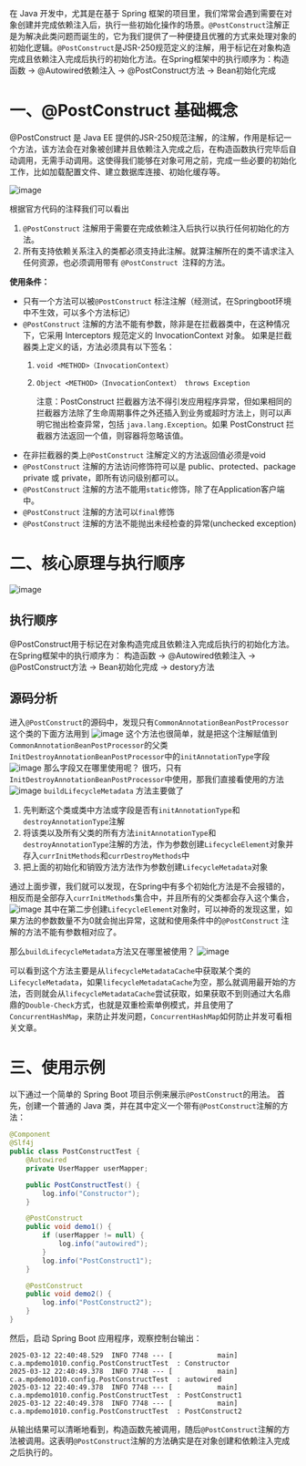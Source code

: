 在 Java 开发中，尤其是在基于 Spring 框架的项目里，我们常常会遇到需要在对象创建并完成依赖注入后，执行一些初始化操作的场景。``@PostConstruct``注解正是为解决此类问题而诞生的，它为我们提供了一种便捷且优雅的方式来处理对象的初始化逻辑。``@PostConstruct``是JSR-250规范定义的注解，用于标记在对象构造完成且依赖注入完成后执行的初始化方法。在Spring框架中的执行顺序为：构造函数 -> @Autowired依赖注入 -> @PostConstruct方法 -> Bean初始化完成

# 一、@PostConstruct 基础概念
@PostConstruct 是 Java EE 提供的JSR-250规范注解，的注解，作用是标记一个方法，该方法会在对象被创建并且依赖注入完成之后，在构造函数执行完毕后自动调用，无需手动调用。这使得我们能够在对象可用之前，完成一些必要的初始化工作，比如加载配置文件、建立数据库连接、初始化缓存等。

![image](https://github.com/user-attachments/assets/dcd3fae4-9a50-4e38-a7af-0fa369bc7f8d)

根据官方代码的注释我们可以看出
1. ``@PostConstruct`` 注解用于需要在完成依赖注入后执行以执行任何初始化的方法。
2. 所有支持依赖关系注入的类都必须支持此注解。就算注解所在的类不请求注入任何资源，也必须调用带有 ``@PostConstruct ``注释的方法。

**使用条件：**
- 只有一个方法可以被``@PostConstruct`` 标注注解（经测试，在Springboot环境中不生效，可以多个方法标记）
- ``@PostConstruct`` 注解的方法不能有参数，除非是在拦截器类中，在这种情况下，它采用 Interceptors 规范定义的 InvocationContext 对象。
      如果是拦截器类上定义的话，方法必须具有以下签名：
  1. ``void <METHOD>（InvocationContext）``
  2. ``Object <METHOD>（InvocationContext） throws Exception``

     注意：PostConstruct 拦截器方法不得引发应用程序异常，但如果相同的拦截器方法除了生命周期事件之外还插入到业务或超时方法上，则可以声明它抛出检查异常，包括 ``java.lang.Exception``。如果 PostConstruct 拦截器方法返回一个值，则容器将忽略该值。
- 在非拦截器的类上``@PostConstruct`` 注解定义的方法返回值必须是void     
- ``@PostConstruct`` 注解的方法访问修饰符可以是 public、protected、package private 或 private，即所有访问级别都可以。
- ``@PostConstruct`` 注解的方法不能用``static``修饰，除了在Application客户端中。
- ``@PostConstruct`` 注解的方法可以``final``修饰
- ``@PostConstruct`` 注解的方法不能抛出未经检查的异常(unchecked exception)

# 二、核心原理与执行顺序
![image](https://github.com/user-attachments/assets/a569a7d2-76b4-45ac-b547-4b79eb388a12)
## 执行顺序
@PostConstruct用于标记在对象构造完成且依赖注入完成后执行的初始化方法。在Spring框架中的执行顺序为：
构造函数 -> @Autowired依赖注入 -> @PostConstruct方法 -> Bean初始化完成 -> destory方法
## 源码分析
进入``@PostConstruct``的源码中，发现只有``CommonAnnotationBeanPostProcessor``这个类的下面方法用到
![image](https://github.com/user-attachments/assets/f721d7fa-3e12-4360-890c-d53cc04736da)
这个方法也很简单，就是把这个注解赋值到``CommonAnnotationBeanPostProcessor``的父类``InitDestroyAnnotationBeanPostProcessor``中的``initAnnotationType``字段
![image](https://github.com/user-attachments/assets/4d0934c5-b375-4971-8ec2-e721ab2c608c)
那么字段又在哪里使用呢？ 很巧，只有``InitDestroyAnnotationBeanPostProcessor``中使用，那我们直接看使用的方法
![image](https://github.com/user-attachments/assets/ad6c80de-9a93-4358-b3a4-2e8256809f52)
``buildLifecycleMetadata`` 方法主要做了
1. 先判断这个类或类中方法或字段是否有``initAnnotationType``和``destroyAnnotationType``注解
2. 将该类以及所有父类的所有方法``initAnnotationType``和``destroyAnnotationType``注解的方法，作为参数创建``LifecycleElement``对象并存入``currInitMethods``和``currDestroyMethods``中
3. 把上面的初始化和销毁方法方法作为参数创建``LifecycleMetadata``对象

通过上面步骤，我们就可以发现，在Spring中有多个初始化方法是不会报错的，相反而是全部存入``currInitMethods``集合中，并且所有的父类都会存入这个集合，
 ![image](https://github.com/user-attachments/assets/9627e9c5-d9ee-443e-925d-2ea0b705a014)
 其中在第二步创建``LifecycleElement``对象时，可以神奇的发现这里，如果方法的参数数量不为0就会抛出异常，这就和使用条件中的``@PostConstruct`` 注解的方法不能有参数相对应了。

那么``buildLifecycleMetadata``方法又在哪里被使用？
![image](https://github.com/user-attachments/assets/e199ba84-f31a-4b41-b813-0231afb31e23)

可以看到这个方法主要是从``lifecycleMetadataCache``中获取某个类的``LifecycleMetadata``，如果``lifecycleMetadataCache``为空，那么就调用最开始的方法，否则就会从``lifecycleMetadataCache``尝试获取，如果获取不到则通过大名鼎鼎的``Double-Check``方式，也就是双重检索单例模式，并且使用了``ConcurrentHashMap``，来防止并发问题，``ConcurrentHashMap``如何防止并发可看相关文章。

# 三、使用示例
以下通过一个简单的 Spring Boot 项目示例来展示``@PostConstruct``的用法。
首先，创建一个普通的 Java 类，并在其中定义一个带有``@PostConstruct``注解的方法：
```java
@Component
@Slf4j
public class PostConstructTest {
    @Autowired
    private UserMapper userMapper;

    public PostConstructTest() {
        log.info("Constructor");
    }

    @PostConstruct
    public void demo1() {
        if (userMapper != null) {
            log.info("autowired");
        }
        log.info("PostConstruct1");
    }

    @PostConstruct
    public void demo2() {
        log.info("PostConstruct2");
    }
}
```
然后，启动 Spring Boot 应用程序，观察控制台输出：
```
2025-03-12 22:40:48.529  INFO 7748 --- [           main] c.a.mpdemo1010.config.PostConstructTest  : Constructor
2025-03-12 22:40:49.378  INFO 7748 --- [           main] c.a.mpdemo1010.config.PostConstructTest  : autowired
2025-03-12 22:40:49.378  INFO 7748 --- [           main] c.a.mpdemo1010.config.PostConstructTest  : PostConstruct1
2025-03-12 22:40:49.378  INFO 7748 --- [           main] c.a.mpdemo1010.config.PostConstructTest  : PostConstruct2
```
从输出结果可以清晰地看到，构造函数先被调用，随后``@PostConstruct``注解的方法被调用。这表明``@PostConstruct``注解的方法确实是在对象创建和依赖注入完成之后执行的。

